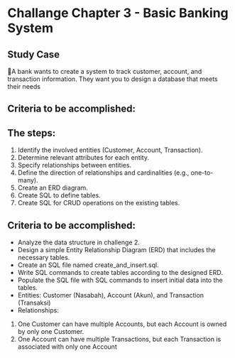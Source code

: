 # Challange Chapter 3 - Basic Banking System

## Study Case

🚩A bank wants to create a system to track customer, account, and transaction information. They want you to design a database that meets their needs

## Criteria to be accomplished:

## The steps:

1. Identify the involved entities (Customer, Account, Transaction).
2. Determine relevant attributes for each entity.
3. Specify relationships between entities.
4. Define the direction of relationships and cardinalities (e.g., one-to-many).
5. Create an ERD diagram.
6. Create SQL to define tables.
7. Create SQL for CRUD operations on the existing tables.

## Criteria to be accomplished:

- Analyze the data structure in challenge 2.
- Design a simple Entity Relationship Diagram (ERD) that includes the necessary tables.
- Create an SQL file named create_and_insert.sql.
- Write SQL commands to create tables according to the designed ERD.
- Populate the SQL file with SQL commands to insert initial data into the tables.
- Entities: Customer (Nasabah), Account (Akun), and Transaction (Transaksi)
- Relationships:

1. One Customer can have multiple Accounts, but each Account is owned by only one Customer.
2. One Account can have multiple Transactions, but each Transaction is associated with only one Account

